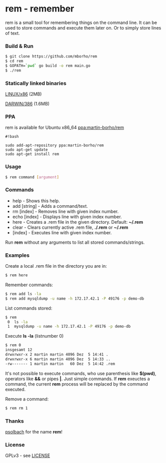 # rem - remember

rem is a small tool for remembering things on the command line. It can be used to store commands and execute them later on. Or to simply store lines of text.

### Build & Run

```sh
$ git clone https://github.com/mborho/rem
$ cd rem
$ GOPATH=`pwd` go build -o rem main.go
$ ./rem
```

### Statically linked binaries 

[LINUX/x86](https://raw.githubusercontent.com/mborho/rem/master/bin/linux_amd64/rem) (2MB)

[DARWIN/386](https://raw.githubusercontent.com/mborho/rem/master/bin/linux_darwin/rem) (1.6MB)


### PPA ##
rem is available for Ubuntu x86_64 [ppa:martin-borho/rem](https://launchpad.net/~martin-borho/+archive/ubuntu/rem)


```
#!bash

sudo add-apt-repository ppa:martin-borho/rem
sudo apt-get update
sudo apt-get install rem
```

### Usage
```sh
$ rem command [argument]
```
### Commands

*    help - Shows this help.
*    add [string] - Adds a command/text.
*    rm [index] - Removes line with given index number.
*    echo [index] - Displays line with given index number.
*    here - Creates a .rem file in the given directory. Default: **~/.rem**
*    clear - Clears currently active .rem file, **./.rem** or **~/.rem**
*    [index] - Executes line with given index number.

Run **rem** without any arguments to list all stored commands/strings.

### Examples

Create a local .rem file in the directory you are in:
```sh
$ rem here
```
Remember commands:
```sh
$ rem add ls -la
$ rem add mysqldump -u name -h 172.17.42.1 -P 49176 -p demo-db
```
List commands stored:
```sh
$ rem
 0  ls -la
 1  mysqldump -u name -h 172.17.42.1 -P 49176 -p demo-db
```
Execute **ls -la** (listnumber 0)
```sh
$ rem 0
insgesamt 12
drwxrwxr-x 2 martin martin 4096 Dez  5 14:41 .
drwxrwxr-x 6 martin martin 4096 Dez  5 14:33 ..
-rw------- 1 martin martin   60 Dez  5 14:42 .rem
```
It's not possible to execute commands, who use parenthesis like **$(pwd)**, operators like **&&** or pipes **|**. Just simple commands. If **rem** exeuctes a command, the current **rem** process will be replaced by the command executed.

Remove a command:
```sh
$ rem rm 1
```

### Thanks

[psolbach](https://github.com/psolbach) for the name **rem**!

### License

GPLv3 - see [LICENSE](https://raw.githubusercontent.com/mborho/rem/master/LICENSE)

